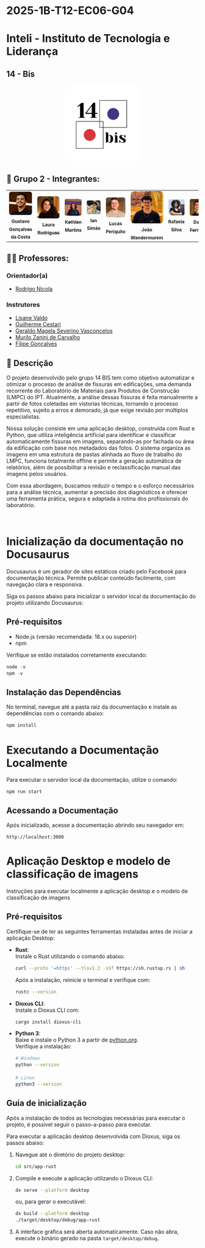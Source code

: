 # 2025-1B-T12-EC06-G04

# Inteli - Instituto de Tecnologia e Liderança


##  14 - Bis

<div align="center">
<img src="assets/14bis-logo.png" style="border-radius: 10%; width: 200px;" alt="Logo 14-Bis"/><br>
</div>

## 👥 Grupo 2 - Integrantes:

<div align="center">
<table>
<tr>
<td align="center">
<a href="https://www.linkedin.com/in/Gustavo-daCosta/">
<img src="assets/Gustavo.png" style="border-radius: 10%; width: 200px;" alt="Gustavo Gonçalves da Costa"/><br>
<sub><b>Gustavo Gonçalves da Costa</b></sub>
</a>
</td>

<td align="center">
<a href="https://www.linkedin.com/in/laura-rodrigues31/">
<img src="assets/Laura.png" style="border-radius: 10%; width: 200px;" alt="Laura Rodrigues"/><br>
<sub><b>Laura Rodrigues</b></sub>
</a>
</td>

<td align="center">
<a href="https://www.linkedin.com/in/kethlenmartins/">
<img src="assets/Kethlen.png" style="border-radius: 10%; width: 200px;" alt="Kethlen Martins"/><br>
<sub><b>Kethlen Martins</b></sub>
</a>
</td>

<td align="center">
<a href="https://www.linkedin.com/in/ian-pereira-simao/">
<img src="assets/Ian.png" style="border-radius: 10%; width: 200px;" alt="Ian Simão"/><br>
<sub><b>Ian Simão</b></sub>
</a>
</td>

<td align="center">
<a href="https://www.linkedin.com/in/lucas-periquito-costa/">
<img src="assets/Lucas.png" style="border-radius: 10%; width: 200px;" alt="Lucas Periquito"/><br>
<sub><b>Lucas Periquito</b></sub>
</a>
</td>

<td align="center">
<a href="https://www.linkedin.com/in/joão-v-wandermurem/">
<img src="assets/Joao.png" style="border-radius: 10%; width: 200px;" alt="João Wandermurem"/><br>
<sub><b>João Wandermurem</b></sub>
</a>
</td>

<td align="center">
<a href="https://www.linkedin.com/in/rafaela-s-o-lima/">
<img src="assets/Rafaela.png" style="border-radius: 10%; width: 200px;" alt="Rafaela Silva"/><br>
<sub><b>Rafaela Silva</b></sub>
</a>
</td>

<td align="center">
<a href="https://www.linkedin.com/in/davioliveiraferreira/">
<img src="assets/Davi.png" style="border-radius: 10%; width: 200px;" alt="Davi Ferreira"/><br>
<sub><b>Davi Ferreira</b></sub>
</a>
</td>
</tr>
</table>
</div>


## 👩‍🏫 Professores:

### Orientador(a) 
- [Rodrigo Nicola](https://www.linkedin.com/in/rodrigo-mangoni-nicola-537027158/)

### Instrutores
- [Lisane Valdo](https://www.linkedin.com/in/lisane-valdo/)
- [Guilherme Cestari](https://www.linkedin.com/in/gui-cestari/)
- [Geraldo Magela Severino Vasconcelos](https://www.linkedin.com/in/geraldo-magela-severino-vasconcelos-22b1b220/)
- [Murilo Zanini de Carvalho](https://www.linkedin.com/in/murilo-zanini-de-carvalho-0980415b/)
- [Filipe Gonçalves](https://www.linkedin.com/in/filipe-gon%C3%A7alves-08a55015b/)

## 📜 Descrição

O projeto desenvolvido pelo grupo 14 BIS tem como objetivo automatizar e otimizar o processo de análise de fissuras em edificações, uma demanda recorrente do Laboratório de Materiais para Produtos de Construção (LMPC) do IPT. Atualmente, a análise dessas fissuras é feita manualmente a partir de fotos coletadas em vistorias técnicas, tornando o processo repetitivo, sujeito a erros e demorado, já que exige revisão por múltiplos especialistas.

Nossa solução consiste em uma aplicação desktop, construída com Rust e Python, que utiliza inteligência artificial para identificar e classificar automaticamente fissuras em imagens, separando-as por fachada ou área da edificação com base nos metadados das fotos. O sistema organiza as imagens em uma estrutura de pastas alinhada ao fluxo de trabalho do LMPC, funciona totalmente offline e permite a geração automática de relatórios, além de possibilitar a revisão e reclassificação manual das imagens pelos usuários.

Com essa abordagem, buscamos reduzir o tempo e o esforço necessários para a análise técnica, aumentar a precisão dos diagnósticos e oferecer uma ferramenta prática, segura e adaptada à rotina dos profissionais do laboratório.
 
<br/>

# Inicialização da documentação no Docusaurus

Docusaurus é um gerador de sites estáticos criado pelo Facebook para documentação técnica. Permite publicar conteúdo facilmente, com navegação clara e responsiva.

Siga os passos abaixo para inicializar o servidor local da documentação do projeto utilizando Docusaurus:

## Pré-requisitos
* Node.js (versão recomendada: 18.x ou superior)
* npm 

Verifique se estão instalados corretamente executando:
```python
node -v
npm -v 
```
## Instalação das Dependências
No terminal, navegue até a pasta raiz da documentação e instale as dependências com o comando abaixo:

```python
npm install

```

# Executando a Documentação Localmente
Para executar o servidor local da documentação, utilize o comando:

```
npm run start
```

## Acessando a Documentação
Após inicializado, acesse a documentação abrindo seu navegador em:
```
http://localhost:3000
````

# Aplicação Desktop e modelo de classificação de imagens

Instruções para executar localmente a aplicação desktop e o modelo de classificação de imagens

## Pré-requisitos

Certifique-se de ter as seguintes ferramentas instaladas antes de iniciar a aplicação Desktop:

- **Rust**:  
    Instale o Rust utilizando o comando abaixo:  
    ```bash
    curl --proto '=https' --tlsv1.2 -sSf https://sh.rustup.rs | sh
    ```
    Após a instalação, reinicie o terminal e verifique com:
    ```bash
    rustc --version
    ```

- **Dioxus CLI**:  
    Instale o Dioxus CLI com:
    ```bash
    cargo install dioxus-cli
    ```

- **Python 3**:  
    Baixe e instale o Python 3 a partir de [python.org](https://www.python.org/downloads/).  
    Verifique a instalação:
    ```bash
    # Windows
    python --version

    # Linux
    python3 --version
    ```

## Guia de inicialização

Após a instalação de todos as tecnologias necessárias para executar o projeto, é possível seguir o passo-a-passo para executar.

Para executar a aplicação desktop desenvolvida com Dioxus, siga os passos abaixo:

1. Navegue até o diretório do projeto desktop:
    ```bash
    cd src/app-rust
    ```

2. Compile e execute a aplicação utilizando o Dioxus CLI:
    ```bash
    dx serve --platform desktop
    ```
    ou, para gerar o executável:
    ```bash
    dx build --platform desktop
    ./target/desktop/debug/app-rust
    ```

3. A interface gráfica será aberta automaticamente. Caso não abra, execute o binário gerado na pasta `target/desktop/debug`.
